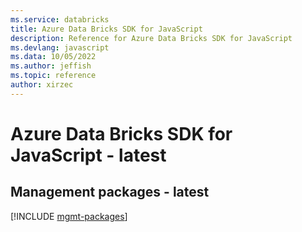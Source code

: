 ```yaml
---
ms.service: databricks
title: Azure Data Bricks SDK for JavaScript
description: Reference for Azure Data Bricks SDK for JavaScript
ms.devlang: javascript
ms.data: 10/05/2022
ms.author: jeffish
ms.topic: reference
author: xirzec
---
```

# Azure Data Bricks SDK for JavaScript - latest

## Management packages - latest
[!INCLUDE [mgmt-packages](data-bricks-mgmt-index.md)]